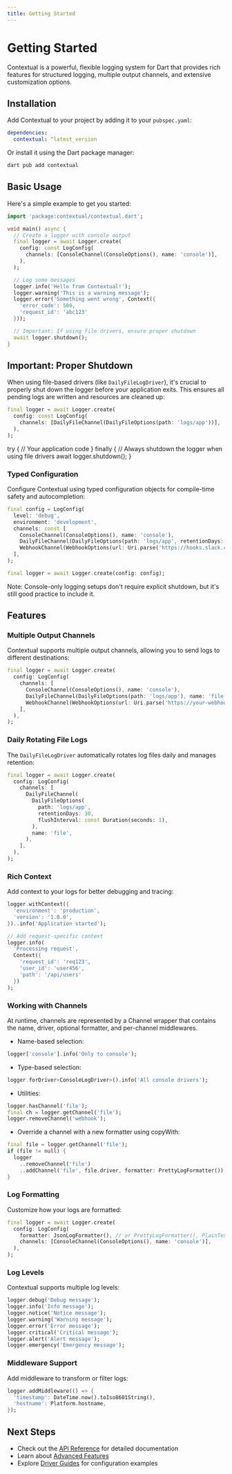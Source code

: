 ```yaml
---
title: Getting Started
---
```


# Getting Started

Contextual is a powerful, flexible logging system for Dart that provides rich features for structured logging, multiple output channels, and extensive customization options.

## Installation

Add Contextual to your project by adding it to your `pubspec.yaml`:

```yaml
dependencies:
  contextual: ^latest_version
```

Or install it using the Dart package manager:

```bash
dart pub add contextual
```

## Basic Usage

Here's a simple example to get you started:

```dart
import 'package:contextual/contextual.dart';

void main() async {
  // Create a logger with console output
  final logger = await Logger.create(
    config: const LogConfig(
      channels: [ConsoleChannel(ConsoleOptions(), name: 'console')],
    ),
  );

  // Log some messages
  logger.info('Hello from Contextual!');
  logger.warning('This is a warning message');
  logger.error('Something went wrong', Context({
    'error_code': 500,
    'request_id': 'abc123'
  }));

  // Important: If using file drivers, ensure proper shutdown
  await logger.shutdown();
}
```

## Important: Proper Shutdown

When using file-based drivers (like `DailyFileLogDriver`), it's crucial to properly shut down the logger before your application exits. This ensures all pending logs are written and resources are cleaned up:

```dart
final logger = await Logger.create(
  config: const LogConfig(
    channels: [DailyFileChannel(DailyFileOptions(path: 'logs/app'))],
  ),
);
```

try {
  // Your application code
} finally {
  // Always shutdown the logger when using file drivers
  await logger.shutdown();
}

### Typed Configuration

Configure Contextual using typed configuration objects for compile-time safety and autocompletion:

```dart
final config = LogConfig(
  level: 'debug',
  environment: 'development',
  channels: const [
    ConsoleChannel(ConsoleOptions(), name: 'console'),
    DailyFileChannel(DailyFileOptions(path: 'logs/app', retentionDays: 7), name: 'file'),
    WebhookChannel(WebhookOptions(url: Uri.parse('https://hooks.slack.com/services/...')), name: 'slack'),
  ],
);

final logger = await Logger.create(config: config);
```

Note: Console-only logging setups don't require explicit shutdown, but it's still good practice to include it.

## Features

### Multiple Output Channels

Contextual supports multiple output channels, allowing you to send logs to different destinations:

```dart
final logger = await Logger.create(
  config: LogConfig(
    channels: [
      ConsoleChannel(ConsoleOptions(), name: 'console'),
      DailyFileChannel(DailyFileOptions(path: 'logs/app'), name: 'file'),
      WebhookChannel(WebhookOptions(url: Uri.parse('https://your-webhook.com')), name: 'webhook'),
    ],
  ),
);
```

### Daily Rotating File Logs

The `DailyFileLogDriver` automatically rotates log files daily and manages retention:

```dart
final logger = await Logger.create(
  config: LogConfig(
    channels: [
      DailyFileChannel(
        DailyFileOptions(
          path: 'logs/app',
          retentionDays: 30,
          flushInterval: const Duration(seconds: 1),
        ),
        name: 'file',
      ),
    ],
  ),
);
```

### Rich Context

Add context to your logs for better debugging and tracing:

```dart
logger.withContext({
  'environment': 'production',
  'version': '1.0.0',
})..info('Application started');

// Add request-specific context
logger.info(
  'Processing request',
  Context({
    'request_id': 'req123',
    'user_id': 'user456',
    'path': '/api/users'
  })
);
```

### Working with Channels

At runtime, channels are represented by a Channel<T extends LogDriver> wrapper that contains the name, driver, optional formatter, and per-channel middlewares.

- Name-based selection:
```dart
logger['console'].info('Only to console');
```
- Type-based selection:
```dart
logger.forDriver<ConsoleLogDriver>().info('All console drivers');
```
- Utilities:
```dart
logger.hasChannel('file');
final ch = logger.getChannel('file');
logger.removeChannel('webhook');
```
- Override a channel with a new formatter using copyWith:
```dart
final file = logger.getChannel('file');
if (file != null) {
  logger
    ..removeChannel('file')
    ..addChannel('file', file.driver, formatter: PrettyLogFormatter());
}
```


### Log Formatting

Customize how your logs are formatted:

```dart
final logger = await Logger.create(
  config: LogConfig(
    formatter: JsonLogFormatter(), // or PrettyLogFormatter(), PlainTextLogFormatter()
    channels: [ConsoleChannel(ConsoleOptions(), name: 'console')],
  ),
);
```

### Log Levels

Contextual supports multiple log levels:

```dart
logger.debug('Debug message');
logger.info('Info message');
logger.notice('Notice message');
logger.warning('Warning message');
logger.error('Error message');
logger.critical('Critical message');
logger.alert('Alert message');
logger.emergency('Emergency message');
```

### Middleware Support

Add middleware to transform or filter logs:

```dart
logger.addMiddleware(() => {
  'timestamp': DateTime.now().toIso8601String(),
  'hostname': Platform.hostname,
});
```

## Next Steps

- Check out the [API Reference](api/overview) for detailed documentation
- Learn about [Advanced Features](advanced/middleware.md)
- Explore [Driver Guides](api/drivers/daily-file.md) for configuration examples
